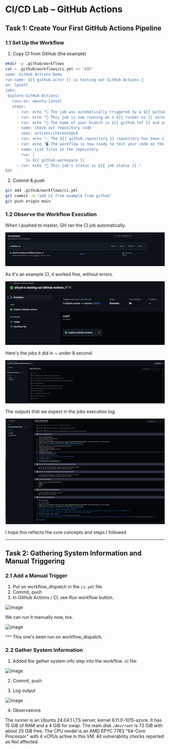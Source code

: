 # CI/CD Lab – GitHub Actions

## Task 1: Create Your First GitHub Actions Pipeline

### 1.1 Set Up the Workflow

1. Copy CI from GitHub (the example)

```bash
mkdir -p .github/workflows
cat > .github/workflows/ci.yml << 'EOF'
name: GitHub Actions Demo
run-name: ${{ github.actor }} is testing out GitHub Actions 🚀
on: [push]
jobs:
 Explore-GitHub-Actions:
   runs-on: ubuntu-latest
   steps:
     - run: echo "🎉 The job was automatically triggered by a ${{ github.event_name }} event."
     - run: echo "🐧 This job is now running on a ${{ runner.os }} server hosted by GitHub!"
     - run: echo "🔎 The name of your branch is ${{ github.ref }} and your repository is ${{ github.repository }}."
     - name: Check out repository code
       uses: actions/checkout@v4
     - run: echo "💡 The ${{ github.repository }} repository has been cloned to the runner."
     - run: echo "🖥️ The workflow is now ready to test your code on the runner."
     - name: List files in the repository
       run: |
         ls ${{ github.workspace }}
     - run: echo "🍏 This job's status is ${{ job.status }}."
EOF
```

2. Commit & push

```bash
git add .github/workflows/ci.yml
git commit -m "add CI from example from github"
git push origin main
```

### 1.2 Observe the Workflow Execution

When I pushed to master, GH ran the CI job automatically.

![alt text](image.png)

As it's an example CI, it worked fine, without errors.

![alt text](image2.png)

Here's the jobs it did in ~ under 8 second:

![alt text](image3.png)

The outputs that we expect in the jobs execution log:

![alt text](image4.png)

I hope this reflects the core concepts and steps I followed

---

## Task 2: Gathering System Information and Manual Triggering

### 2.1 Add a Manual Trigger

1. Put on workflow_dispatch in the `ci.yml` file
2. Commit, push
3. In GitHub Actions / CI, see Run workflow button.

![image](https://hackmd.io/_uploads/rJMKKcWEel.png)

We can run it manually now, too.

![image](https://hackmd.io/_uploads/S1kAF9WEle.png)

^^^
This one's been run on workflow_dispatch.

### 2.2 Gather System Information

1. Added the gather system info step into the workflow .ci file:

![image](https://hackmd.io/_uploads/BkU5icW4lg.png)

2. Commit, push

3. Log output

![image](https://hackmd.io/_uploads/HkEJ2qbNel.png)

4. Observations

The runner is an Ubuntu 24.04.1 LTS server, kernel 6.11.0-1015-azure. It has 15 GiB of RAM and a 4 GiB for swap. The main disk `/dev/root` is 72 GiB with about 25 GiB free. The CPU model is an AMD EPYC 7763 "64-Core Processor" with 4 vCPUs active in this VM. All vulnerability checks reported as Not affected.

